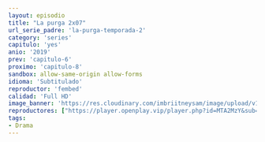 ```yaml
---
layout: episodio
title: "La purga 2x07"
url_serie_padre: 'la-purga-temporada-2'
category: 'series'
capitulo: 'yes'
anio: '2019'
prev: 'capitulo-6'
proximo: 'capitulo-8'
sandbox: allow-same-origin allow-forms
idioma: 'Subtitulado'
reproductor: 'fembed'
calidad: 'Full HD'
image_banner: 'https://res.cloudinary.com/imbriitneysam/image/upload/v1546545022/reason1-banner-min.jpg'
reproductores: ["https://player.openplay.vip/player.php?id=MTA2MzY&sub=https://sub.cuevana2.io/vtt-sub/sub7/The.Purge.S02E07.vtt","https://api.cuevana3.io/stream/index.php?file=ek5lbm9xYWNrS0xYMTZLa2xNbkdvY3ZTb3BtZng4TGp6ZFpobGFMUGtOVEx6SitYWU5YTTdORE1vWmRnbEpham5KTmtZSlRTMGViVTBxZGdsdEhPb3RqWGFXTmtrcGVubk1LR2gzV3l3THVvd29aaVpjR21vNXVSb0tKbm9kSGkxOWVTcHF6U3hyRFh5S1dibUE9PQ","https://api.cuevana3.io/olpremium/gd.php?file=ek5lbm9xYWNrS0xNejZaa1paRFE0OG5SbjZHVXh0SGx5ZENjcDZDUXhPTFJrcU9lbE52RzVaTFRtNkp5eThXd3NjMldxZz09","https://player.cuevana2.io/irgotoolp.php?url=eTllbW9hZHpYNURLejlaalg2T3BsYy9PMHNTV29hYWVuY3JYMEpHVm9LRm9uWlRYbTVLQWRYbHRmcUtRMEphbmFRPT0&sub=https://sub.cuevana2.io/vtt-sub/sub7/The.Purge.S02E07.vtt","https://api.cuevana3.io/rr/gd.php?h=ek5lbm9xYWNrS0xJMVp5b21KREk0dFBLbjVkaHhkRGdrOG1jbnBpUnhhS1YybnA4bDdxajFiMlpsbithcjdPLzNKcW1uWVhVcytQTHlXdC9mYTNhdHI2U3FadVkyUT09","https://api.cuevana3.io/stream/index.php?file=ek5lbm9xYWNrS0xJMVp5b21KREk0dFBLbjVkaHhkRGdrOG1jbnBpUnhhS1YybnA4bDdxajFiMlpsbithcjdPLzNKcW1uWVhVcytQTHlXdC9mYTNhdHI2U3FadVkyYURhMDlLYW5walN5ZUxZMHFadnJNZlU"]
tags:
- Drama
---
```


